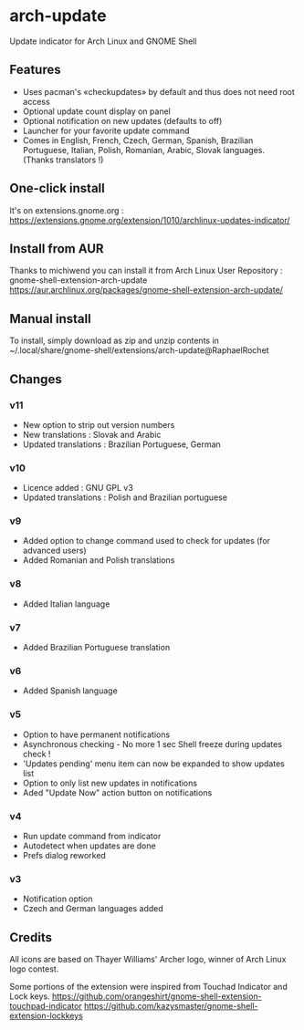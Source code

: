# arch-update
Update indicator for Arch Linux and GNOME Shell

## Features
- Uses pacman's «checkupdates» by default and thus does not need root access
- Optional update count display on panel
- Optional notification on new updates (defaults to off)
- Launcher for your favorite update command
- Comes in English, French, Czech, German, Spanish, Brazilian Portuguese, Italian, Polish, Romanian, Arabic, Slovak languages. (Thanks translators !)

## One-click install
It's on extensions.gnome.org :
https://extensions.gnome.org/extension/1010/archlinux-updates-indicator/

## Install from AUR
Thanks to michiwend you can install it from Arch Linux User Repository : gnome-shell-extension-arch-update
https://aur.archlinux.org/packages/gnome-shell-extension-arch-update/

## Manual install
To install, simply download as zip and unzip contents in ~/.local/share/gnome-shell/extensions/arch-update@RaphaelRochet

## Changes 

### v11
- New option to strip out version numbers
- New translations : Slovak and Arabic
- Updated translations : Brazilian Portuguese, German

### v10
- Licence added : GNU GPL v3
- Updated translations : Polish and Brazilian portuguese

### v9
- Added option to change command used to check for updates (for advanced users)
- Added Romanian and Polish translations

### v8
- Added Italian language

### v7
- Added Brazilian Portuguese translation

### v6
- Added Spanish language

### v5
- Option to have permanent notifications
- Asynchronous checking - No more 1 sec Shell freeze during updates check !
- 'Updates pending' menu item can now be expanded to show updates list
- Option to only list new updates in notifications
- Aded "Update Now" action button on notifications

### v4
- Run update command from indicator
- Autodetect when updates are done
- Prefs dialog reworked

### v3
- Notification option
- Czech and German languages added

## Credits
All icons are based on Thayer Williams' Archer logo, winner of Arch Linux logo contest.

Some portions of the extension were inspired from Touchad Indicator and Lock keys. 
https://github.com/orangeshirt/gnome-shell-extension-touchpad-indicator
https://github.com/kazysmaster/gnome-shell-extension-lockkeys
